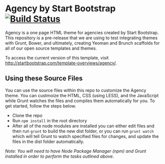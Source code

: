 # Agency by Start Bootstrap [![Build Status](https://travis-ci.org/IronSummitMedia/startbootstrap-agency.svg?branch=master)](https://travis-ci.org/IronSummitMedia/startbootstrap-agency)

Agency is a one page HTML theme for agencies created by Start Bootstrap. This repository is a pre-release that we are using to test integrating themes with Grunt, Bower, and ultimately, creating Yeoman and Brunch scaffolds for all of our open source templates and themes.

To access the current version of this template, visit http://startbootstrap.com/template-overviews/agency/.

## Using these Source Files

You can use the source files within this repo to customize the Agency theme. You can custmoize the HTML, CSS (using LESS), and the JavaScript while Grunt watches the files and compiles them automatically for you. To get started, follow the steps below.

- Clone the repo
- Run `npm install` in the root directory
- After all of the node modules are installed you can either edit files and then run `grunt` to build the new dist folder, or you can run `grunt watch` which will tell Grunt to watch specified files for changes, and update the files in the dist folder automatically.

*Note: You will need to have Node Package Manager (npm) and Grunt installed in order to perform the tasks outlined above.*
